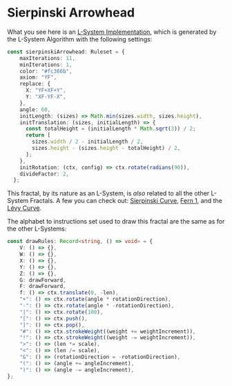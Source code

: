 # Sierpinski Arrowhead

What you see here is an [L-System Implementation](https://en.wikipedia.org/wiki/L-system), which is generated by the L-System Algorithm with the following settings: 

```ts
const sierpinskiArrowhead: Ruleset = {
    maxIterations: 11,
    minIterations: 1,
    color: "#fc366b",
    axiom: "YF",
    replace: {
      X: "YF+XF+Y",
      Y: "XF-YF-X",
    },
    angle: 60,
    initLength: (sizes) => Math.min(sizes.width, sizes.height),
    initTranslation: (sizes, initialLength) => {
      const totalHeight = (initialLength * Math.sqrt(3)) / 2;
      return [
        sizes.width / 2 - initialLength / 2,
        sizes.height - (sizes.height - totalHeight) / 2,
      ];
    },
    initRotation: (ctx, config) => ctx.rotate(radians(90)),
    divideFactor: 2,
  };
```

This fractal, by its nature as an L-System, is *also* related to all the other L-System Fractals. A few you can check out: [Sierpinski Curve](/l-system/sierpinski-curve), [Fern 1](/l-system/fern-1), and the [Lévy Curve](/l-system/levy-curve).

The alphabet to instructions set used to draw this fractal are the same as for the other L-Systems:

```ts
const drawRules: Record<string, () => void> = {
    V: () => {},
    W: () => {},
    X: () => {},
    Y: () => {},
    Z: () => {},
    G: drawForward,
    F: drawForward,
    f: () => ctx.translate(0, -len),
    "+": () => ctx.rotate(angle * rotationDirection),
    "-": () => ctx.rotate(angle * -rotationDirection),
    "|": () => ctx.rotate(180),
    "[": () => ctx.push(),
    "]": () => ctx.pop(),
    "#": () => ctx.strokeWeight((weight += weightIncrement)),
    "!": () => ctx.strokeWeight((weight -= weightIncrement)),
    ">": () => (len *= scale),
    "<": () => (len /= scale),
    "&": () => (rotationDirection = -rotationDirection),
    "(": () => (angle += angleIncrement),
    ")": () => (angle -= angleIncrement),
};
```